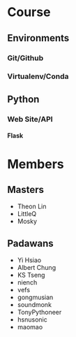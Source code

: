# Course
## Environments
### Git/Github
### Virtualenv/Conda
## Python
### Web Site/API
#### Flask

# Members
## Masters

* Theon Lin
* LittleQ
* Mosky

## Padawans

* Yi Hsiao
* Albert Chung
* KS Tseng
* niench
* vefs
* gongmusian
* soundmonk
* TonyPythoneer
* hsnusonic
* maomao
